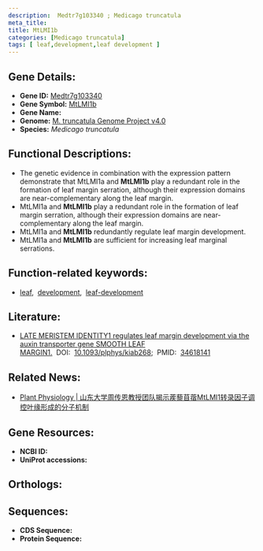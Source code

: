 ```yaml
---
description:  Medtr7g103340 ; Medicago truncatula
meta_title:
title: MtLMI1b
categories: [Medicago truncatula]
tags: [ leaf,development,leaf development ]
---
```


## Gene Details:
- **Gene ID:**	[ Medtr7g103340]()
- **Gene Symbol:** <u> MtLMI1b </u>
- **Gene Name:** 
- **Genome:** [M. truncatula Genome Project v4.0]()
- **Species:** *Medicago truncatula*

## Functional Descriptions:
   - The genetic evidence in combination with the expression pattern demonstrate that MtLMI1a and **MtLMI1b** play a redundant role in the formation of leaf margin serration, although their expression domains are near-complementary along the leaf margin. 
   - MtLMI1a and **MtLMI1b** play a redundant role in the formation of leaf margin serration, although their expression domains are near-complementary along the leaf margin.
   - MtLMI1a and **MtLMI1b** redundantly regulate leaf margin development.
   - MtLMI1a and **MtLMI1b** are sufficient for increasing leaf marginal serrations.

## Function-related keywords:
   - [leaf](/tags/leaf/),&nbsp;&nbsp;[development](/tags/development/),&nbsp;&nbsp;[leaf-development](/tags/leaf-development/)

## Literature:
   - [LATE MERISTEM IDENTITY1 regulates leaf margin development via the auxin transporter gene SMOOTH LEAF MARGIN1.]( https://academic.oup.com/plphys/article/187/1/218/6296614?login=true)&nbsp;&nbsp;DOI:&nbsp;&nbsp;[10.1093/plphys/kiab268](https://academic.oup.com/plphys/article/187/1/218/6296614?login=true);&nbsp;&nbsp;PMID:&nbsp;&nbsp;[34618141](https://pubmed.ncbi.nlm.nih.gov/34618141/)

## Related News:
   - [Plant Physiology | 山东大学周传恩教授团队揭示蒺藜苜蓿MtLMI1转录因子调控叶缘形成的分子机制](https://mp.weixin.qq.com/s?__biz=Mzg3MDEwNDEyMg==&mid=2247512079&idx=6&sn=18bd7dfaf85301cb23da32546278510f&chksm=ce901d5af9e7944cb998117734099ea56eedbf7a79f5a9f49fca4e4f4c789731102a3634719d&scene=27#wechat_redirect)

## Gene Resources:
- **NCBI ID:**  [](https://www.ncbi.nlm.nih.gov/gene/?term=)
- **UniProt accessions:** [](https://www.uniprot.org/uniprotkb//entry)

## Orthologs:

## Sequences:
- **CDS Sequence:**
- **Protein Sequence:**
